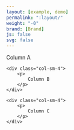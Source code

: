 ```yaml
---
layout: [example, demo]
permalink: ":layout/"
weight: "-0"
brand: [Brand]
js: false
svg: false
---
```


<div class="row grid-example">
	<div class="col-sm-4 hidden-xs">
		<p>
			Column A
		</p>
	</div>

	<div class="col-sm-4">
		<p>
			Column B
		</p>
	</div>

	<div class="col-sm-4">
		<p>
			Column C
		</p>
	</div>
</div>